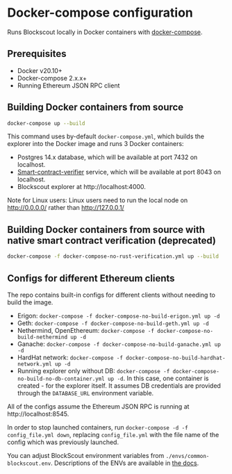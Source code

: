# Docker-compose configuration

Runs Blockscout locally in Docker containers with [docker-compose](https://github.com/docker/compose).

## Prerequisites

- Docker v20.10+
- Docker-compose 2.x.x+
- Running Ethereum JSON RPC client

## Building Docker containers from source

```bash
docker-compose up --build
```

This command uses by-default `docker-compose.yml`, which builds the explorer into the Docker image and runs 3 Docker containers:

- Postgres 14.x database, which will be available at port 7432 on localhost.
- [Smart-contract-verifier](https://github.com/blockscout/blockscout-rs/) service, which will be available at port 8043 on localhost.
- Blockscout explorer at http://localhost:4000.

Note for Linux users: Linux users need to run the local node on http://0.0.0.0/ rather than http://127.0.0.1/

## Building Docker containers from source with native smart contract verification (deprecated)

```bash
docker-compose -f docker-compose-no-rust-verification.yml up --build
```

## Configs for different Ethereum clients

The repo contains built-in configs for different clients without needing to build the image.

- Erigon: `docker-compose -f docker-compose-no-build-erigon.yml up -d`
- Geth: `docker-compose -f docker-compose-no-build-geth.yml up -d`
- Nethermind, OpenEthereum: `docker-compose -f docker-compose-no-build-nethermind up -d`
- Ganache: `docker-compose -f docker-compose-no-build-ganache.yml up -d`
- HardHat network: `docker-compose -f docker-compose-no-build-hardhat-network.yml up -d`
- Running explorer only without DB: `docker-compose -f docker-compose-no-build-no-db-container.yml up -d`. In this case, one container is created - for the explorer itself. It assumes DB credentials are provided through the `DATABASE_URL` environment variable.

All of the configs assume the Ethereum JSON RPC is running at http://localhost:8545.

In order to stop launched containers, run `docker-compose -d -f config_file.yml down`, replacing `config_file.yml` with the file name of the config which was previously launched.

You can adjust BlockScout environment variables from `./envs/common-blockscout.env`. Descriptions of the ENVs are available in [the docs](https://docs.blockscout.com/for-developers/information-and-settings/env-variables).